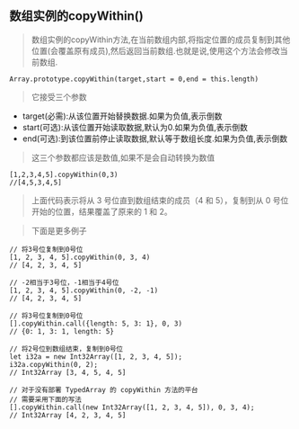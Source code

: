 ## 数组实例的copyWithin()
>数组实例的copyWithin方法,在当前数组内部,将指定位置的成员复制到其他位置(会覆盖原有成员),然后返回当前数组.也就是说,使用这个方法会修改当前数组.
```
Array.prototype.copyWithin(target,start = 0,end = this.length)
```
>它接受三个参数
- target(必需):从该位置开始替换数据.如果为负值,表示倒数
- start(可选):从该位置开始读取数据,默认为0.如果为负值,表示倒数
- end(可选):到该位置前停止读取数据,默认等于数组长度.如果为负值,表示倒数
>这三个参数都应该是数值,如果不是会自动转换为数值
```
[1,2,3,4,5].copyWithin(0,3)
//[4,5,3,4,5]
```
>上面代码表示将从 3 号位直到数组结束的成员（4 和 5），复制到从 0 号位开始的位置，结果覆盖了原来的 1 和 2。

>下面是更多例子
```
// 将3号位复制到0号位
[1, 2, 3, 4, 5].copyWithin(0, 3, 4)
// [4, 2, 3, 4, 5]

// -2相当于3号位，-1相当于4号位
[1, 2, 3, 4, 5].copyWithin(0, -2, -1)
// [4, 2, 3, 4, 5]

// 将3号位复制到0号位
[].copyWithin.call({length: 5, 3: 1}, 0, 3)
// {0: 1, 3: 1, length: 5}

// 将2号位到数组结束，复制到0号位
let i32a = new Int32Array([1, 2, 3, 4, 5]);
i32a.copyWithin(0, 2);
// Int32Array [3, 4, 5, 4, 5]

// 对于没有部署 TypedArray 的 copyWithin 方法的平台
// 需要采用下面的写法
[].copyWithin.call(new Int32Array([1, 2, 3, 4, 5]), 0, 3, 4);
// Int32Array [4, 2, 3, 4, 5]
```